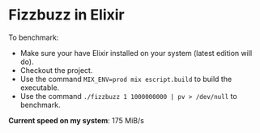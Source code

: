 # Fizzbuzz in Elixir

To benchmark:
- Make sure your have Elixir installed on your system (latest edition will do).
- Checkout the project.
- Use the command `MIX_ENV=prod mix escript.build` to build the executable.
- Use the command `./fizzbuzz 1 1000000000 | pv > /dev/null` to benchmark.

**Current speed on my system**: 175 MiB/s
